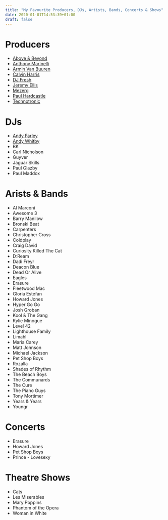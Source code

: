```yaml
---
title: "My Favourite Producers, DJs, Artists, Bands, Concerts & Shows"
date: 2020-01-01T14:53:39+01:00
draft: false
---
```


# Producers
- [Above & Beyond](https://www.youtube.com/@aboveandbeyond)
- [Anthony Marinelli](https://www.youtube.com/@anthonymarinellimusic)
- [Armin Van Buuren](https://www.youtube.com/@arminvanbuuren)
- [Calvin Harris](https://www.youtube.com/channel/UCIjYyZxkFucP_W-tmXg_9Ow)
- [DJ Fresh](https://www.youtube.com/channel/UC0y8P5OjTKLTpnDt62WJzCA)
- [Jeremy Ellis](https://www.youtube.com/@jeremyellismusic)
- [Mezerg](https://www.youtube.com/channel/UCUaQxmkh81tJAWrreHe3CJg)
- [Paul Hardcastle](https://paulhardcastle.com/)
- [Technotronic](https://www.youtube.com/@TechnotronicVEVO)

# DJs
- [Andy Farley](https://soundcloud.com/andyfarley)
- [Andy Whitby](https://www.youtube.com/@BounceHeaven)
- BK
- Carl Nicholson
- Guyver
- Jaguar Skills
- Paul Glazby
- Paul Maddox

# Arists & Bands
- Al Marconi
- Awesome 3
- Barry Manilow
- Bronski Beat
- Carpenters
- Christopher Cross
- Coldplay
- Craig David
- Curiosity Killed The Cat
- D:Ream
- Dadi Freyr
- Deacon Blue
- Dead Or Alive
- Eagles
- Erasure
- Fleetwood Mac
- Gloria Estefan
- Howard Jones
- Hyper Go Go
- Josh Groban
- Kool & The Gang
- Kylie Minogue
- Level 42
- Lighthouse Family
- Limahl
- Maria Carey
- Matt Johnson
- Michael Jackson
- Pet Shop Boys
- Rozalla
- Shades of Rhythm
- The Beach Boys
- The Communards
- The Cure
- The Piano Guys
- Tony Mortimer
- Years & Years
- Youngr

# Concerts
- Erasure
- Howard Jones
- Pet Shop Boys
- Prince - Lovesexy

# Theatre Shows
- Cats
- Les Miserables
- Mary Poppins
- Phantom of the Opera
- Woman in White
